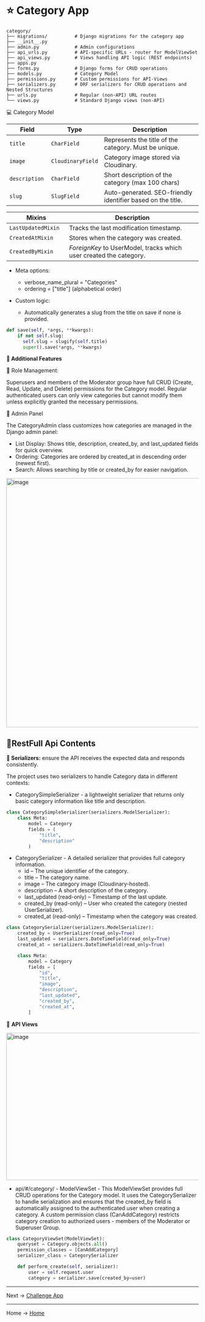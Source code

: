 # ⭐ Category App

```tree
category/
├── migrations/          # Django migrations for the category app
├── __init__.py
├── admin.py             # Admin configurations 
├── api_urls.py          # API-specific URLs - router for ModelViewSet
├── api_views.py         # Views handling API logic (REST endpoints)
├── apps.py              
├── forms.py             # Django forms for CRUD operations
├── models.py            # Category Model
├── permissions.py       # Custom permissions for API-Views
├── serializers.py       # DRF serializers for CRUD operations and Nested Structures            
├── urls.py              # Regular (non-API) URL routes
└── views.py             # Standard Django views (non-API)
````

💻 Category Model


| Field          | Type              | Description                                                 |
|----------------|-------------------|-------------------------------------------------------------|
| `title `       | `CharField`       | Represents the title of the category. Must be unique.       |
| `image `       | `CloudinaryField` | Category image stored via Cloudinary.                       |
| `description ` | `CharField`       | Short description of the category (max 100 chars)           |
| `slug `        | `SlugField`       | Auto-generated. SEO-friendly identifier based on the title. |


| Mixins                | Description                                                        |
|-----------------------|--------------------------------------------------------------------|
| `LastUpdatedMixin  `  | Tracks the last modification timestamp.                            |
| `CreatedAtMixin  `    | Stores when the category was created.                              | 
| `CreatedByMixin  `    | *ForeignKey* to UserModel, tracks which user created the category. |

- Meta options:
  - verbose_name_plural = "Categories"
  - ordering = ["title"] (alphabetical order)

- Custom logic:
  - Automatically generates a slug from the title on save if none is provided.

````python
def save(self, *args, **kwargs):
    if not self.slug:
      self.slug = slugify(self.title)
      super().save(*args, **kwargs)
````

**🚀 Additional Features**

🔧 Role Management: 

Superusers and members of the Moderator group have full CRUD (Create, Read, Update, and Delete) permissions
for the Category model. Regular authenticated users can only view categories but cannot modify them unless explicitly
granted the necessary permissions.


🌷 Admin Panel

The CategoryAdmin class customizes how categories are managed in the Django admin panel:
- List Display: Shows title, description, created_by, and last_updated fields for quick overview.
- Ordering: Categories are ordered by created_at in descending order (newest first). 
- Search: Allows searching by title or created_by for easier navigation.

<img width="1874" height="653" alt="image" src="https://github.com/user-attachments/assets/81928ab7-cf5f-46dc-8554-5d60385ab7a9" />


## 🌿RestFull Api Contents

**🌻 Serializers:**
 ensure the API receives the expected data and responds consistently.

The project uses two serializers to handle Category data in different contexts:
- CategorySimpleSerializer - a lightweight serializer that returns only basic category information like title and description.

````python
class CategorySimpleSerializer(serializers.ModelSerializer):
    class Meta:
        model = Category
        fields = (
            "title",
            "description"
        )
````
- CategorySerializer - A detailed serializer that provides full category information.
  - id – The unique identifier of the category.
  - title – The category name.
  - image – The category image (Cloudinary-hosted).
  - description – A short description of the category.
  - last_updated (read-only) – Timestamp of the last update.
  - created_by (read-only) – User who created the category (nested UserSerializer).
  - created_at (read-only) – Timestamp when the category was created.

````python
class CategorySerializer(serializers.ModelSerializer):
    created_by = UserSerializer(read_only=True)
    last_updated = serializers.DateTimeField(read_only=True)
    created_at = serializers.DateTimeField(read_only=True)

    class Meta:
        model = Category
        fields = [
            "id",
            "title",
            "image",
            "description",
            "last_updated",
            "created_by",
            "created_at",
        ]
````



🌻 **API Views**

<img width="1763" height="386" alt="image" src="https://github.com/user-attachments/assets/8b787f4e-5010-4589-9554-b40f313d3add" />


- api/#/category/ - ModelViewSet - This ModelViewSet provides full CRUD operations for the Category model.
It uses the CategorySerializer to handle serialization and ensures that the created_by field is automatically assigned to 
the authenticated user when creating a category. A custom permission class (CanAddCategory) restricts category creation to 
authorized users - members of the Moderator or Superuser Group.

```python
class CategoryViewSet(ModelViewSet):
    queryset = Category.objects.all()
    permission_classes = [CanAddCategory]
    serializer_class = CategorySerializer

    def perform_create(self, serializer):
        user = self.request.user
        category = serializer.save(created_by=user)

```


---
Next -> [Challenge App](https://github.com/denniesia/beaunity/blob/main/docs/project_structure/challenge_app.md)

--- 
Home -> [Home](https://github.com/denniesia/beaunity?tab=readme-ov-file#readme)

